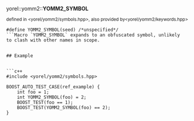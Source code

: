 yorel::yomm2::**YOMM2_SYMBOL**


<sub>defined in <yorel/yomm2/symbols.hpp>, also provided by<yorel/yomm2/keywords.hpp></sub>
```
#define YOMM2_SYMBOL(seed) /*unspecified*/
```Macro `YOMM2_SYMBOL` expands to an obfuscated symbol, unlikely
to clash with other names in scope.


## Example


```c++
#include <yorel/yomm2/symbols.hpp>

BOOST_AUTO_TEST_CASE(ref_example) {
    int foo = 1;
    int YOMM2_SYMBOL(foo) = 2;
    BOOST_TEST(foo == 1);
    BOOST_TEST(YOMM2_SYMBOL(foo) == 2);
}
```
